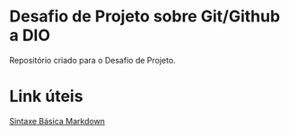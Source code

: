 # Desafio de Projeto sobre Git/Github a DIO  
Repositório criado para o Desafio de Projeto.

# Link úteis
[Sintaxe Básica Markdown](https://www.markdownguide.org/basic-syntax/)
